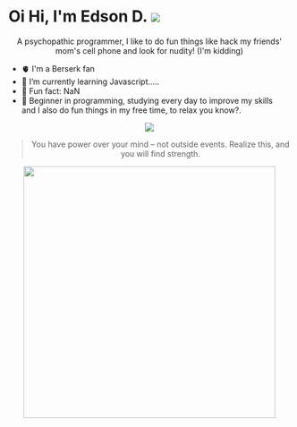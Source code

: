 Oi
Hi, I'm Edson D. ![](https://img.shields.io/badge/stars%20⭐-1245-yellow) 
==

<p align="center"> A psychopathic programmer, I like to do fun things like hack my friends' mom's cell phone and look for nudity! (I'm kidding)</p> 


- 🫀 I'm a Berserk fan                      
- 🎯 I’m currently learning Javascript.....  
- 🥁 Fun fact: NaN
- 🌱 Beginner in programming, studying every day to improve my skills <br/> and I also do fun things in my free time, to relax you know?.

<p align="center">
  <a href="https://ski">
    <img src="https://skillicons.dev/icons?i=js,html,css,nodejs,bash,linux,vim" />
  </a>
</p>

<div align="center">

>You have power over your mind – not outside events. Realize this, and you will find strength.
    
</div>
<p align="center">
  <a href="https://letterboxd.com/mayber" >
    <img width="450" src="https://letterboxd-github-badge.vercel.app/badge?user=Mayber" />
  </a>
</p>




